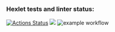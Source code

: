 ### Hexlet tests and linter status:
[![Actions Status](https://github.com/MarkoTrue/frontend-project-lvl1/workflows/hexlet-check/badge.svg)](https://github.com/MarkoTrue/frontend-project-lvl1/actions)
<a href="https://codeclimate.com/github/codeclimate/codeclimate/maintainability"><img src="https://api.codeclimate.com/v1/badges/a99a88d28ad37a79dbf6/maintainability" /></a>
![example workflow](https://github.com/MarkoTrue/frontend-project-lvl1/workflows/github-actions/badge.svg)